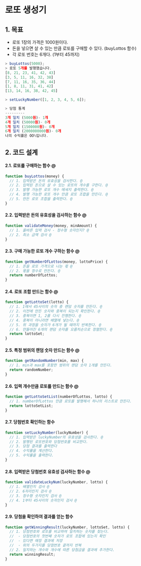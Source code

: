 로또 생성기
===
## 1. 목표
* 로또 1장의 가격은 1000원이다.
* 돈을 넣으면 살 수 있는 만큼 로또를 구매할 수 있다. (buyLottos 함수)
* 각 로또 번호는 6개다. (1부터 45까지)
```javascript
> buyLottos(5000); 
> 로또 5개를 발행했습니다.
[8, 21, 23, 41, 42, 43]
[3, 5, 11, 16, 32, 38]
[7, 11, 16, 35, 36, 44]
[1, 8, 11, 31, 41, 42]
[13, 14, 16, 38, 42, 45]

> setLuckyNumber([1, 2, 3, 4, 5, 6]);

> 당첨 통계
---------
3개 일치 (5000원)- 1개
4개 일치 (50000원)- 0개
5개 일치 (1500000원)- 0개
6개 일치 (2000000000원)- 0개
나의 수익률은 OO%입니다.
```

## 2. 코드 설계

#### 2.1. 로또를 구매하는 함수 @
```javascript
function buyLottos(money) {
  // 1. 입력받은 돈의 유효성을 검사한다. @
  // 2. 입력된 돈으로 살 수 있는 로또의 개수를 구한다. @
  // 3. 발행 가능한 로또 개수 메세지 출력한다. @
  // 4. 발행 가능한 로또 개수 만큼 로또 조합을 만든다. @
  // 5. 만든 로또 조합을 출력한다. @
}
```

#### 2.2. 입력받은 돈의 유효성을 검사하는 함수 @
```javascript
function validateMoney(money, minAmount) {
  // 1. 올바른 입력 검사 - 정수형 숫자인지? @
  // 2. 최소 금액 검사 @
}
```

#### 2.3. 구매 가능한 로또 개수 구하는 함수 @
```javascript
function getNumberOfLottos(money, lottoPrice) {
  // 1. 돈을 로또 가격으로 나눈 몫 @
  // 2. 몫을 정수로 만든다. @
  return numberOfLottos;
}
```

#### 2.4. 로또 조합 만드는 함수 @
```javascript
function getLottoSet(lotto) {
  // 1. 1에서 45사이의 숫자 중 랜덤 숫자를 만든다. @
  // 2. 이전에 만든 숫자와 중복이 되는지 확인한다. @
  // 3. 중복이면 1, 2를 다시 진행한다. @
  // 4. 중복이 아니라면 배열에 넣는다. @
  // 5. 위 과정을 숫자가 6개가 될 때까지 반복한다. @
  // 6. 만들어진 6개의 랜덤 숫자를 오름차순으로 정렬한다. @
  return lottoSet;
}
```

#### 2.5. 특정 범위의 랜덤 숫자 만드는 함수 @
```javascript
function getRandomNumber(min, max) {
  // 1. min과 max를 포함한 범위의 랜덤 숫자 1개를 만든다.
  return randomNumber;
}
```

#### 2.6. 입력 개수만큼 로또를 만드는 함수 @
```javascript
function getLottoSetList(numberOfLottos, lotto) {
  // 1. numberOfLottos 만큼 로또를 발행해서 하나의 리스트로 만든다.
  return lottoSetList;
}
```

#### 2.7. 당첨번호 확인하는 함수
```javascript
function setLuckyNumber(luckyNumber) {
  // 1. 입력받은 luckyNumber의 유효성을 검사한다. @
  // 2. 발행된 로또번호와 당첨번호를 비교한다.
  // 3. 당첨 결과를 출력한다
  // 4. 수익률을 계산한다.
  // 5. 수익률을 출력한다.
}
```

#### 2.8. 입력받은 당첨번호 유효성 검사하는 함수 @
```javascript
function validateLuckyNum(luckyNumber, lotto) {
  // 1. 배열인지 검사 @
  // 2. 6자리인지 검사 @
  // 3. 정수형 숫자인지 검사 @
  // 4. 1부터 45사이의 숫자인지 검사 @
}
```

#### 2.9. 당첨을 확인하여 결과를 얻는 함수
```javascript
function getWinningResult(luckyNumber, lottoSet, lotto) {
  // 1. 당첨번호와 로또를 비교하여 일치하는 숫자를 찾는다.
  //  - 당첨번호의 첫번째 숫자가 로또 조합에 있는지 확인
  //  - 있다면 매칭 결과에 저장
  //  - 위의 두가지를 당첨번호 끝까지 반복
  // 2. 일치하는 개수와 개수에 따른 당첨금을 결과에 추가한다.
  return winningResult;
}
```